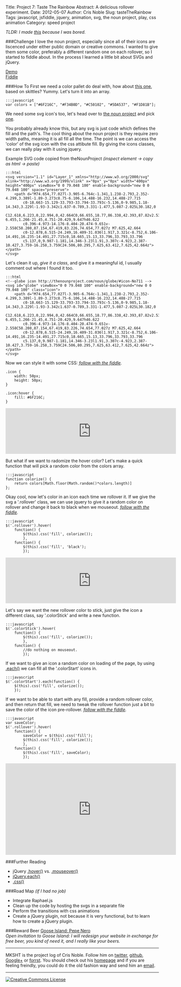 Title: Project 7: Taste The Rainbow
Abstract: A delicious rollover experiment.
Date: 2012-05-07
Author: Cris Noble
Slug: tasteTheRainbow
Tags: javascript, jsfiddle, jquery, animation, svg, the noun project, play, css animation
Category: speed project

*TLDR: I made [this](http://jsfiddle.net/crismanNoble/8F7yD/embedded/result/) because I was bored.*

###Challenge
I love the noun project, especially since all of their icons are liscenced under either public domain or creative commons. I wanted to give them some color, preferably a different random one on each rollover, so I started to fiddle about. In the process I learned a little bit about SVGs and jQuery.

[Demo](http://jsfiddle.net/crismanNoble/8F7yD/embedded/result/)  
[Fiddle](http://jsfiddle.net/crismanNoble/8F7yD/)

###How To
First we need a color pallet do deal with, how about [this one](http://www.colourlovers.com/palette/1338021/Original_Skittles), based on skittles? Yummy. Let's turn it into an array.

	:::javascript
	var colors = ["#6F216C", "#F34B0D", "#C50102", "#5DA537", "#F1D81B"];

We need some svg icon's too, let's head over to [the noun project](http://thenounproject.com/) and pick [one](http://thenounproject.com/noun/globe/#icon-No711).

You probably already know this, but any svg is just code which defines the fill and the path's. The cool thing about the noun project is they require zero width paths, meaning it is all fill all the time. The point is we can access the 'color' of the svg icon with the css attibute fill. By giving the icons classes, we can really play with it using jquery.

Example SVG code copied from theNounProject *(inspect element -> copy as html -> paste)*

	:::html
	<svg version="1.1" id="Layer_1" xmlns="http://www.w3.org/2000/svg" xlink="http://www.w3.org/1999/xlink" x="0px" y="0px" width="400px" height="400px" viewBox="0 0 79.048 100" enable-background="new 0 0 79.048 100" space="preserve">
		<path d="M74.654,77.027l-3.905-6.764c-1.341,1.238-2.793,2.352-4.299,3.389l-1.89-3.273c8.75-6.106,14.488-16.232,14.488-27.715
			c0-18.663-15.129-33.793-33.794-33.793c-5.136,0-9.985,1.18-14.343,3.229l-1.93-3.342c1.637-0.789,3.331-1.477,5.087-2.025L30.182,0
			C12.618,6.223,0,22.994,0,42.664C0,66.655,18.77,86.338,42.393,87.82v2.532c-6.455,1.266-21.45,4.751-20.429,9.647h46.622
			c0.396-4.973-14.176-8.404-20.474-9.651v-2.558C58.208,87.154,67.419,83.226,74.654,77.027z M7.625,42.664
			c0-12.878,6.515-24.249,16.409-31.036l1.917,3.321c-8.752,6.106-14.491,16.235-14.491,27.715c0,18.665,15.13,33.796,33.793,33.796
			c5.137,0,9.987-1.181,14.346-3.23l1.91,3.307c-4.923,2.387-10.427,3.759-16.258,3.759C24.506,80.295,7.625,63.412,7.625,42.664z"></path>
	</svg>

Let's clean it up, *give it a class*, and give it a meaningful id, I usually comment out where I found it too.

	:::html
	<!--globe icon http://thenounproject.com/noun/globe/#icon-No711 -->
	<svg id="globe" viewBox="0 0 79.048 100" enable-background="new 0 0 79.048 100" class="icon">
		<path d="M74.654,77.027l-3.905-6.764c-1.341,1.238-2.793,2.352-4.299,3.389l-1.89-3.273c8.75-6.106,14.488-16.232,14.488-27.715
		    c0-18.663-15.129-33.793-33.794-33.793c-5.136,0-9.985,1.18-14.343,3.229l-1.93-3.342c1.637-0.789,3.331-1.477,5.087-2.025L30.182,0
		    C12.618,6.223,0,22.994,0,42.664C0,66.655,18.77,86.338,42.393,87.82v2.532c-6.455,1.266-21.45,4.751-20.429,9.647h46.622
		    c0.396-4.973-14.176-8.404-20.474-9.651v-2.558C58.208,87.154,67.419,83.226,74.654,77.027z M7.625,42.664
		    c0-12.878,6.515-24.249,16.409-31.036l1.917,3.321c-8.752,6.106-14.491,16.235-14.491,27.715c0,18.665,15.13,33.796,33.793,33.796
		    c5.137,0,9.987-1.181,14.346-3.23l1.91,3.307c-4.923,2.387-10.427,3.759-16.258,3.759C24.506,80.295,7.625,63.412,7.625,42.664z"></path>
	</svg>​

Now we can style it with some CSS: *[follow with the fiddle](http://jsfiddle.net/crismanNoble/8F7yD/2/).*

	.icon {
	    width: 50px;
	    height: 50px;
	}

	.icon:hover {
	    fill: #6F216C;
	}

<iframe style="width: 560px; height: 150px" src="http://jsfiddle.net/crismanNoble/8F7yD/2/embedded/result/" allowfullscreen="allowfullscreen" frameborder="0"></iframe>

But what if we want to radomize the hover color? Let's make a quick function that will pick a random color from the colors array.

	:::javascript
	function colorize() {
		return colors[Math.floor(Math.random()*colors.length)]
	};

Okay cool, now let's color in an icon each time we rollover it. If we give the svg a '.rollover' class, we can use jquery to give it a random color on rollover and change it back to black when we mouseout. *[follow with the fiddle](http://jsfiddle.net/crismanNoble/8F7yD/3/).*

	:::javascript
	$('.rollover').hover(
		function() {
			$(this).css('fill', colorize());
			},
		function() {
			$(this).css('fill', 'black');
			});

<iframe style="width: 560px; height: 150px" src="http://jsfiddle.net/crismanNoble/8F7yD/3/embedded/result/" allowfullscreen="allowfullscreen" frameborder="0"></iframe>

Let's say we want the new rollover color to stick, just give the icon a different class, say '.colorStick' and write a new function.

	:::javascript
	$('.colorStick').hover(
		function() {
			$(this).css('fill', colorize());
			},
		function() {
			//do nothing on mouseout.
			});

If we want to give an icon a random color on loading of the page, by using [.each()]() we can fill all the '.colorStart' icons in. 

	:::javascript
    $('.colorStart').each(function() {
        $(this).css('fill', colorize());
    	});

If we want to be able to start with any fill, provide a random rollover color, and then return that fill, we need to tweak the rollover function just a bit to save the color of the icon pre-rollover. *[follow with the fiddle](http://jsfiddle.net/crismanNoble/8F7yD/4/).*

	:::javascript
	var saveColor;
	$('.rollover').hover(
		function() {
			saveColor = $(this).css('fill');
			$(this).css('fill', colorize());
			},
		function() {
			$(this).css('fill', saveColor);
			});

<iframe style="width: 560px; height: 300px" src="http://jsfiddle.net/crismanNoble/8F7yD/4/embedded/result/" allowfullscreen="allowfullscreen" frameborder="0"></iframe>

###Further Reading

*    jQuery [.hover()](http://api.jquery.com/hover/) vs. [.mouseover()](http://api.jquery.com/mouseover/)
*    [jQuery.each()](http://api.jquery.com/jQuery.each/)
*    [.css()](http://api.jquery.com/css/)

###Road Map *(if I had no job)*

*    Integrate Raphael.js 
*    Clean up the code by hosting the svgs in a separate file
*    Perform the transitions with css animations
*    Create a jQuery plugin, not because it is very functional, but to learn how to create a jQuery plugin.

###Reward Beer
[Goose Island: Pepe Nero](http://www.gooseisland.com/pages/pepe_nero/194.php)  
*Open invitation to Goose Island: I will redesign your website in exchange for free beer, you kind of need it, and I really like your beers.*

***
MKSHT is the project log of Cris Noble. Follow him on [twitter](https://twitter.com/#!/Crisnoble "Cris Noble on Twitter"), [github](https://github.com/crismanNoble "Cris Noble on Github"), [Google+](https://plus.google.com/110702599026497087079?rel=author) or [forrst](http://forrst.com/people/crisman/posts "Cris Noble on Forrst"). You should check out his [homepage](http://crisnoble.com "Cris Noble's Homepage") and if you are feeling freindly, you could do it the old fashion way and send him an [email](http://crisnoble.com/sayhi).
***
<a rel="license" href="http://creativecommons.org/licenses/by/3.0/"><img alt="Creative Commons License" style="border-width:0" src="http://i.creativecommons.org/l/by/3.0/80x15.png" /></a>
